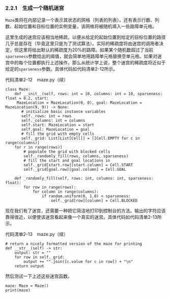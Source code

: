 ### 2.2.1　生成一个随机迷宫

`Maze`类将在内部记录一个表示其状态的网格（列表的列表）。还有表示行数、列数、起始位置和目标位置的实例变量，该网格将被随机填入一些路障单元格。

这里生成的迷宫应该相当地稀疏，以便从给定的起始位置到给定的目标位置的路径几乎总是存在（毕竟这里只是为了测试算法）。实际的稀疏度将由迷宫的调用者决定，但这里将给出默认的稀疏度为20%的路障。如果某个随机数超过了当前`sparseness`参数给出的阈值，就会简单地用路障单元格替换空单元格。如果对迷宫中的每个位置都执行上述操作，那么从统计学上说，整个迷宫的稀疏度将近似于给定的`sparseness`参数。具体代码如代码清单2-12所示。

代码清单2-12　maze.py（续）

```
class Maze:
    def __init__(self, rows: int = 10, columns: int = 10, sparseness: float = 0.2, start:
     MazeLocation = MazeLocation(0, 0), goal: MazeLocation = MazeLocation(9, 9)) -> None:
       # initialize basic instance variables
       self._rows: int = rows
       self._columns: int = columns
       self.start: MazeLocation = start
       self.goal: MazeLocation = goal
       # fill the grid with empty cells
       self._grid: List[List[Cell]] = [[Cell.EMPTY for c in range(columns)] 
    for r in range(rows)]
        # populate the grid with blocked cells
        self._randomly_fill(rows, columns, sparseness)
        # fill the start and goal locations in
        self._grid[start.row][start.column] = Cell.START
        self._grid[goal.row][goal.column] = Cell.GOAL

    def _randomly_fill(self, rows: int, columns: int, sparseness: float):
        for row in range(rows):
            for column in range(columns):
                if random.uniform(0, 1.0) < sparseness:
                    self._grid[row][column] = Cell.BLOCKED
```

现在我们有了迷宫，还需要一种把它简洁地打印到控制台的方法。输出的字符应该靠得很近，以便使该迷宫看起来像一个真实的迷宫。具体代码如代码清单2-13所示。

代码清单2-13　maze.py（续）

```
# return a nicely formatted version of the maze for printing
def __str__(self) -> str:
    output: str = ""
    for row in self._grid:
        output += "".join([c.value for c in row]) + "\n"
    return output
```

然后测试一下上述这些迷宫函数。

```
maze: Maze = Maze()
print(maze)
```